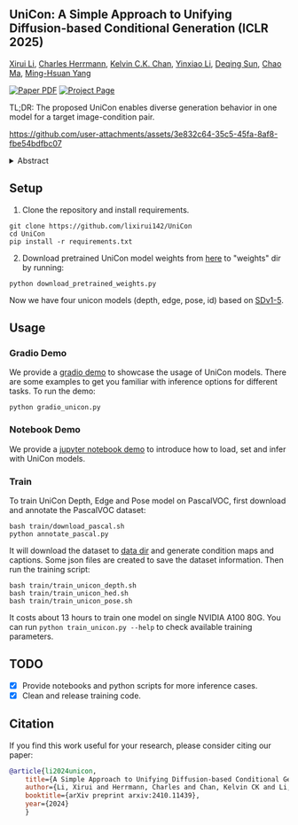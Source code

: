 ## **UniCon: A Simple Approach to Unifying Diffusion-based Conditional Generation (ICLR 2025)**

[Xirui Li](https://lixirui142.github.io/), [Charles Herrmann](https://scholar.google.com/citations?user=LQvi5XAAAAAJ&hl=en&oi=ao), [Kelvin C.K. Chan](https://ckkelvinchan.github.io/), [Yinxiao Li](https://research.google/people/yinxiaoli/?&type=google), [Deqing Sun](https://deqings.github.io/), [Chao Ma](https://vision.sjtu.edu.cn/), [Ming-Hsuan Yang](https://faculty.ucmerced.edu/mhyang/)<br>

<a href="https://arxiv.org/abs/2410.11439"><img src='https://img.shields.io/badge/arXiv-UniCon-red' alt='Paper PDF'></a>
<a href='https://lixirui142.github.io/unicon-diffusion'><img src='https://img.shields.io/badge/Project_Page-UniCon-green' alt='Project Page'></a>

TL;DR: The proposed UniCon enables diverse generation behavior in one model for a target image-condition pair.

https://github.com/user-attachments/assets/3e832c64-35c5-45fa-8af8-fbe54bdfbc07

<details><summary> Abstract </summary>

> *Recent progress in image generation has sparked research into controlling these models through condition signals, with various methods addressing specific challenges in conditional generation. Instead of proposing another specialized technique, we introduce a simple, unified framework to handle diverse conditional generation tasks involving a specific image-condition correlation. By learning a joint distribution over a correlated image pair (e.g. image and depth) with a diffusion model, our approach enables versatile capabilities via different inference-time sampling schemes, including controllable image generation (e.g. depth to image), estimation (e.g. image to depth), signal guidance, joint generation (image & depth), and coarse control. Previous attempts at unification often introduce significant complexity through multi-stage training, architectural modification, or increased parameter counts. In contrast, our simple formulation requires a single, computationally efficient training stage, maintains the standard model input, and adds minimal learned parameters (15% of the base model). Moreover, our model supports additional capabilities like non-spatially aligned and coarse conditioning. Extensive results show that our single model can produce comparable results with specialized methods and better results than prior unified methods. We also demonstrate that multiple models can be effectively combined for multi-signal conditional generation.*
</details>

## Setup
1. Clone the repository and install requirements.
```shell
git clone https://github.com/lixirui142/UniCon
cd UniCon
pip install -r requirements.txt
```
2. Download pretrained UniCon model weights from [here](https://huggingface.co/lixirui142/unicon) to "weights" dir by running:
```shell
python download_pretrained_weights.py
```
Now we have four unicon models (depth, edge, pose, id) based on [SDv1-5](https://huggingface.co/stable-diffusion-v1-5/stable-diffusion-v1-5).

## Usage

### Gradio Demo
We provide a [gradio demo](gradio_unicon.py) to showcase the usage of UniCon models. There are some examples to get you familiar with inference options for different tasks. To run the demo: 
```shell
python gradio_unicon.py
```

### Notebook Demo
We provide a [jupyter notebook demo](inference_unicon.ipynb) to introduce how to load, set and infer with UniCon models.

### Train

To train UniCon Depth, Edge and Pose model on PascalVOC, first download and annotate the PascalVOC dataset:
```shell
bash train/download_pascal.sh
python annotate_pascal.py
```
It will download the dataset to [data dir](data) and generate condition maps and captions. Some json files are created to save the dataset information. Then run the training script:
```shell
bash train/train_unicon_depth.sh
bash train/train_unicon_hed.sh
bash train/train_unicon_pose.sh
```
It costs about 13 hours to train one model on single NVIDIA A100 80G. You can run `python train_unicon.py --help` to check available training parameters.

## TODO
- [x] Provide notebooks and python scripts for more inference cases.
- [x] Clean and release training code.

## Citation

If you find this work useful for your research, please consider citing our paper:

```bibtex
@article{li2024unicon,
    title={A Simple Approach to Unifying Diffusion-based Conditional Generation},
    author={Li, Xirui and Herrmann, Charles and Chan, Kelvin CK and Li, Yinxiao and Sun, Deqing and Yang, Ming-Hsuan},
    booktitle={arXiv preprint arxiv:2410.11439},
    year={2024}
    }
```

